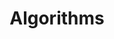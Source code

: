 ---
layout: tag-list
type: tag
title: Algorithms
slug: algorithms
category: devlog
sidebar: true
order: 1
description: >
   Algorithm study / Problem solutions
---